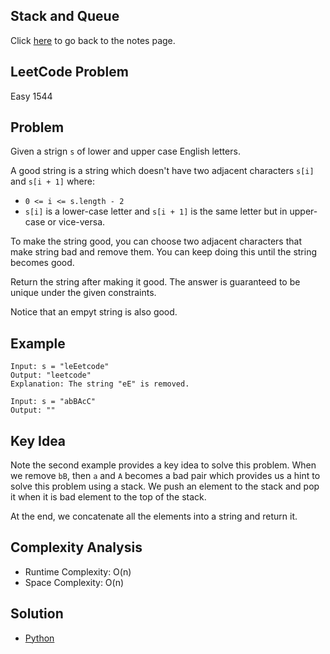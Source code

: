 ## Stack and Queue
Click [here](../notes.md) to go back to the notes page.

## LeetCode Problem
Easy 1544

## Problem
Given a strign `s` of lower and upper case English letters.

A good string is a string which doesn't have two adjacent characters `s[i]` and `s[i + 1]` where:
- `0 <= i <= s.length - 2`
- `s[i]` is a lower-case letter and `s[i + 1]` is the same letter but in upper-case or vice-versa.

To make the string good, you can choose two adjacent characters that make string bad and remove them. You can keep doing this until the string becomes good.

Return the string after making it good. The answer is guaranteed to be unique under the given constraints.

Notice that an empyt string is also good.

## Example
```
Input: s = "leEetcode"
Output: "leetcode"
Explanation: The string "eE" is removed.

Input: s = "abBAcC"
Output: ""
```

## Key Idea
Note the second example provides a key idea to solve this problem. When we remove `bB`, then `a` and `A` becomes a bad pair which provides us a hint to solve this problem using a stack. We push an element to the stack and pop it when it is bad element to the top of the stack.

At the end, we concatenate all the elements into a string and return it.

## Complexity Analysis
- Runtime Complexity: O(n)
- Space Complexity: O(n)

## Solution
- [Python](./solution.py)
